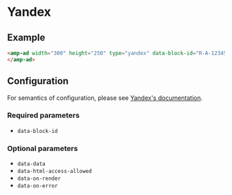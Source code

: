 <!---
Copyright 2017 The AMP HTML Authors. All Rights Reserved.

Licensed under the Apache License, Version 2.0 (the "License");
you may not use this file except in compliance with the License.
You may obtain a copy of the License at

      http://www.apache.org/licenses/LICENSE-2.0

Unless required by applicable law or agreed to in writing, software
distributed under the License is distributed on an "AS-IS" BASIS,
WITHOUT WARRANTIES OR CONDITIONS OF ANY KIND, either express or implied.
See the License for the specific language governing permissions and
limitations under the License.
-->

# Yandex

## Example

```html
<amp-ad width="300" height="250" type="yandex" data-block-id="R-A-123456-1">
</amp-ad>
```

## Configuration

For semantics of configuration, please see [Yandex's documentation](https://yandex.ru/support/direct/index.html).

### Required parameters

- `data-block-id`

### Optional parameters

- `data-data`
- `data-html-access-allowed`
- `data-on-render`
- `data-on-error`
